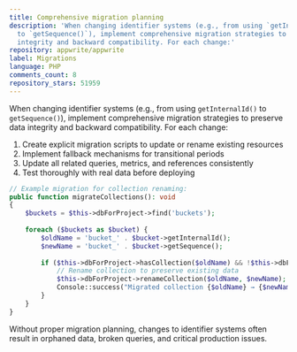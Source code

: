 ```yaml
---
title: Comprehensive migration planning
description: 'When changing identifier systems (e.g., from using `getInternalId()`
  to `getSequence()`), implement comprehensive migration strategies to preserve data
  integrity and backward compatibility. For each change:'
repository: appwrite/appwrite
label: Migrations
language: PHP
comments_count: 8
repository_stars: 51959
---
```


When changing identifier systems (e.g., from using `getInternalId()` to `getSequence()`), implement comprehensive migration strategies to preserve data integrity and backward compatibility. For each change:

1. Create explicit migration scripts to update or rename existing resources
2. Implement fallback mechanisms for transitional periods
3. Update all related queries, metrics, and references consistently
4. Test thoroughly with real data before deploying

```php
// Example migration for collection renaming:
public function migrateCollections(): void
{
    $buckets = $this->dbForProject->find('buckets');
    
    foreach ($buckets as $bucket) {
        $oldName = 'bucket_' . $bucket->getInternalId();
        $newName = 'bucket_' . $bucket->getSequence();
        
        if ($this->dbForProject->hasCollection($oldName) && !$this->dbForProject->hasCollection($newName)) {
            // Rename collection to preserve existing data
            $this->dbForProject->renameCollection($oldName, $newName);
            Console::success("Migrated collection {$oldName} → {$newName}");
        }
    }
}
```

Without proper migration planning, changes to identifier systems often result in orphaned data, broken queries, and critical production issues.